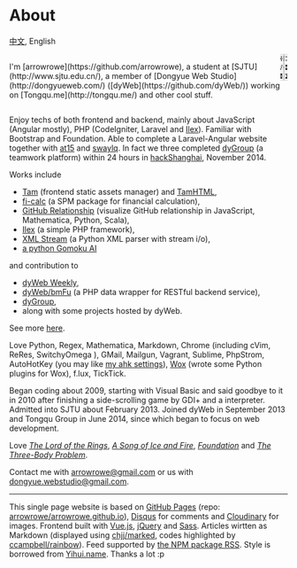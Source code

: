 About
===

[中文](#!/about.chs), English

<div style="display:flex;justify-content:space-between">
  <p>I'm [arrowrowe](https://github.com/arrowrowe), a student at [SJTU](http://www.sjtu.edu.cn/), a member of [Dongyue Web Studio](http://dongyueweb.com/) ([dyWeb](https://github.com/dyWeb/)) working on [Tongqu.me](http://tongqu.me/) and other cool stuff.</p>
  <a href="https://github.com/arrowrowe">
    <img src="logo.png" style="width:48px;height:48px;">
  </a>
</div>

Enjoy techs of both frontend and backend, mainly about
  JavaScript (Angular mostly),
  PHP (CodeIgniter, Laravel and [Ilex](https://github.com/arrowrowe/ilex)).
Familiar with Bootstrap and Foundation.
Able to complete a Laravel-Angular website together with [at15](https://github.com/at15) and [swaylq](https://github.com/swaylq). In fact we three completed [dyGroup](https://gitcafe.com/arrowrowe/dyGroup) (a teamwork platform) within 24 hours in [hackShanghai](http://www.hackshanghai.com/), November 2014.

Works include
- [Tam](https://github.com/arrowrowe/tam) (frontend static assets manager) and [TamHTML](https://github.com/arrowrowe/tam-html),
- [fi-calc](https://github.com/arrowrowe/fi-calc) (a SPM package for financial calculation),
- [GitHub Relationship](https://github.com/arrowrowe/github-relationship) (visualize GitHub relationship in JavaScript, Mathematica, Python, Scala),
- [Ilex](https://github.com/arrowrowe/ilex) (a simple PHP framework),
- [XML Stream](https://github.com/arrowrowe/xml_stream) (a Python XML parser with stream i/o),
- [a python Gomoku AI](https://github.com/arrowrowe/gomoku)

and contribution to
- [dyWeb Weekly](https://github.com/dyweb/web-stuff/tree/master/weekly/),
- [dyWeb/bmFu](https://github.com/dyWeb/bmFu) (a PHP data wrapper for RESTful backend service),
- [dyGroup](https://gitcafe.com/arrowrowe/dyGroup),
- along with some projects hosted by dyWeb.

See more [here](https://github.com/arrowrowe).

Love
  Python,
  Regex,
  Mathematica,
  Markdown,
  Chrome (including
    cVim,
    ReRes,
    SwitchyOmega
  ),
  GMail,
  Mailgun,
  Vagrant,
  Sublime,
  PhpStrom,
  AutoHotKey (you may like [my ahk settings](https://gist.github.com/arrowrowe/ecf73aa95654d1d213e4)),
  [Wox](https://github.com/qianlifeng/Wox) (wrote some Python plugins for Wox),
  f.lux,
  TickTick.

Began coding about 2009,
  starting with Visual Basic and said goodbye to it in 2010 after finishing a side-scrolling game by GDI+ and a interpreter.
Admitted into SJTU about February 2013.
Joined dyWeb in September 2013
  and Tongqu Group in June 2014, since which began to focus on web development.

Love [_The Lord of the Rings_](http://en.wikipedia.org/wiki/The_Lord_of_the_Rings), [_A Song of Ice and Fire_](http://en.wikipedia.org/wiki/A_Song_of_Ice_and_Fire), [_Foundation_][1] and [_The Three-Body Problem_](http://en.wikipedia.org/wiki/The_Three-Body_Problem).

Contact me with [arrowrowe@gmail.com](mailto:arrowrowe@gmail.com) or us with [dongyue.webstudio@gmail.com](mailto:dongyue.webstudio@gmail.com).

---

This single page website is based on
  [GitHub Pages](https://pages.github.com/) (repo: [arrowrowe/arrowrowe.github.io](https://github.com/arrowrowe/arrowrowe.github.io)),
  [Disqus](https://disqus.com/) for comments
  and [Cloudinary](https://cloudinary.com/) for images.
  Frontend built with
    [Vue.js](http://vuejs.org/),
    [jQuery](https://github.com/jquery/jquery)
    and [Sass](http://sass-lang.com/).
  Articles wirtten as Markdown (displayed using [chjj/marked](https://github.com/chjj/marked), codes highlighted by [ccampbell/rainbow](https://github.com/ccampbell/rainbow)).
  Feed supported by [the NPM package RSS](https://www.npmjs.com/package/rss).
  Style is borrowed from [Yihui.name](http://yihui.name/).
Thanks a lot :p

[1]: http://en.wikipedia.org/wiki/Foundation_(Isaac_Asimov_novel)
